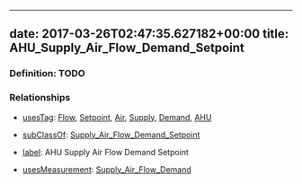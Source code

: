 
---
date: 2017-03-26T02:47:35.627182+00:00
title: AHU_Supply_Air_Flow_Demand_Setpoint
---
### Definition: TODO

### Relationships

* [usesTag](https://brickschema.org/schema/1.0/BrickFrame#usesTag): [Flow](https://brickschema.org/schema/1.0/BrickTag#Flow), [Setpoint](https://brickschema.org/schema/1.0/BrickTag#Setpoint), [Air](https://brickschema.org/schema/1.0/BrickTag#Air), [Supply](https://brickschema.org/schema/1.0/BrickTag#Supply), [Demand](https://brickschema.org/schema/1.0/BrickTag#Demand), [AHU](https://brickschema.org/schema/1.0/BrickTag#AHU)

* [subClassOf](http://www.w3.org/2000/01/rdf-schema#subClassOf): [Supply_Air_Flow_Demand_Setpoint](https://brickschema.org/schema/1.0/Brick#Supply_Air_Flow_Demand_Setpoint)

* [label](http://www.w3.org/2000/01/rdf-schema#label): AHU Supply Air Flow Demand Setpoint

* [usesMeasurement](https://brickschema.org/schema/1.0/BrickFrame#usesMeasurement): [Supply_Air_Flow_Demand](https://brickschema.org/schema/1.0/Brick#Supply_Air_Flow_Demand)

